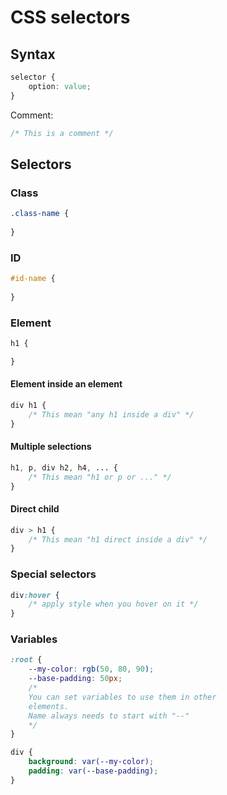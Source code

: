 # CSS selectors

## Syntax
```css
selector {
    option: value;
}
```

Comment:
```css
/* This is a comment */
```

## Selectors
### Class
```css
.class-name {
    
}
```
### ID
```css
#id-name {
    
}
```

### Element
```css
h1 {

}
```

#### Element inside an element
```css
div h1 {
    /* This mean "any h1 inside a div" */
}
```

#### Multiple selections
```css
h1, p, div h2, h4, ... {
    /* This mean "h1 or p or ..." */
}
```

#### Direct child
```css
div > h1 {
    /* This mean "h1 direct inside a div" */
}
```

### Special selectors
```css
div:hover {
    /* apply style when you hover on it */
}
```

### Variables
```css
:root {
    --my-color: rgb(50, 80, 90);
    --base-padding: 50px;
    /* 
    You can set variables to use them in other 
    elements. 
    Name always needs to start with "--"
    */
}

div {
    background: var(--my-color);
    padding: var(--base-padding);
}
```